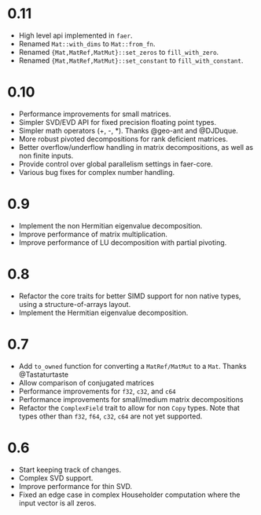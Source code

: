 # 0.11
- High level api implemented in `faer`.
- Renamed `Mat::with_dims` to `Mat::from_fn`.
- Renamed `{Mat,MatRef,MatMut}::set_zeros` to `fill_with_zero`.
- Renamed `{Mat,MatRef,MatMut}::set_constant` to `fill_with_constant`.

# 0.10
- Performance improvements for small matrices.
- Simpler SVD/EVD API for fixed precision floating point types.
- Simpler math operators (+, -, *). Thanks @geo-ant and @DJDuque.
- More robust pivoted decompositions for rank deficient matrices.
- Better overflow/underflow handling in matrix decompositions, as well as non finite inputs.
- Provide control over global parallelism settings in faer-core.
- Various bug fixes for complex number handling.

# 0.9
- Implement the non Hermitian eigenvalue decomposition.
- Improve performance of matrix multiplication.
- Improve performance of LU decomposition with partial pivoting.

# 0.8
- Refactor the core traits for better SIMD support for non native types, using a structure-of-arrays layout.
- Implement the Hermitian eigenvalue decomposition.

# 0.7
- Add `to_owned` function for converting a `MatRef/MatMut` to a `Mat`. Thanks @Tastaturtaste
- Allow comparison of conjugated matrices
- Performance improvements for `f32`, `c32`, and `c64`
- Performance improvements for small/medium matrix decompositions
- Refactor the `ComplexField` trait to allow for non `Copy` types. Note that types other than `f32`, `f64`, `c32`, `c64` are not yet supported.

# 0.6
- Start keeping track of changes.
- Complex SVD support.
- Improve performance for thin SVD.
- Fixed an edge case in complex Householder computation where the input vector is all zeros.
